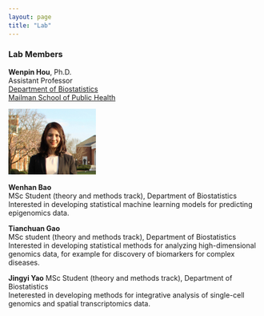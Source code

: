 ```yaml
---
layout: page
title: "Lab"
---
```



### Lab Members

<div class="row-fluid" markdown="1">
<div class="span6" markdown="1">
  
**Wenpin Hou**, Ph.D. <br/>
Assistant Professor <br/>
[Department of Biostatistics](https://www.publichealth.columbia.edu/academics/departments/biostatistics) <br/>
[Mailman School of Public Health](https://www.publichealth.columbia.edu/) <br/>

</div>
<div class="span3" markdown="1">
<img src="../images/wenpin.png" alt="images" width="175">
  
</div>
  
**Wenhan Bao**<br/>
MSc Student (theory and methods track), Department of Biostatistics <br/>
Interested in developing statistical machine learning models for predicting epigenomics data.<br/>

**Tianchuan Gao**<br/>
MSc student (theory and methods track), Department of Biostatistics <br/>
Interested in developing statistical methods for analyzing high-dimensional genomics data, for example for discovery of biomarkers for complex diseases. <br/>

**Jingyi Yao**
MSc Student (theory and methods track), Department of Biostatistics <br/>
Ineterested in developing methods for integrative analysis of single-cell genomics and spatial transcriptomics data. 
  

</div>
</div>





